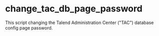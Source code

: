 # change_tac_db_page_password
This script changing the Talend Administration Center ("TAC") database config page password.
